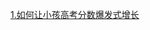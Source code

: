 [1.如何让小孩高考分数爆发式增长](https://github.com/russianqin/WenZhangShouCang/blob/main/001.%E5%A6%82%E4%BD%95%E8%AE%A9%E5%B0%8F%E5%AD%A9%E9%AB%98%E8%80%83%E5%88%86%E6%95%B0%E7%88%86%E5%8F%91%E5%BC%8F%E5%A2%9E%E9%95%BF%20%20%E9%99%88%E7%BB%8F.md)